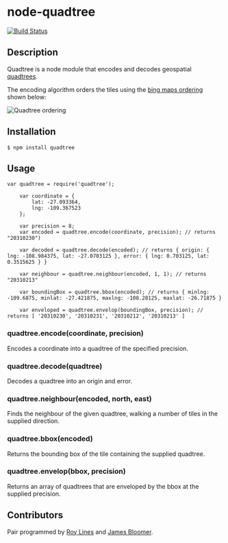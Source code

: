 # node-quadtree
[![Build Status](https://secure.travis-ci.org/B2MSolutions/node-quadtree.png)](http://travis-ci.org/B2MSolutions/node-quadtree)
## Description
Quadtree is a node module that encodes and decodes geospatial [quadtrees](http://en.wikipedia.org/wiki/Quadtree).

The encoding algorithm orders the tiles using the [bing maps ordering](http://msdn.microsoft.com/en-us/library/bb259689.aspx) shown below:

![Quadtree ordering](http://i.msdn.microsoft.com/dynimg/IC96238.jpg)

## Installation
    $ npm install quadtree

## Usage
	var quadtree = require('quadtree');

		var coordinate = {
		    lat: -27.093364,
		    lng: -109.367523
		};

		var precision = 8;
		var encoded = quadtree.encode(coordinate, precision); // returns "20310230")

		var decoded = quadtree.decode(encoded); // returns { origin: { lng: -108.984375, lat: -27.0703125 }, error: { lng: 0.703125, lat: 0.3515625 } }

		var neighbour = quadtree.neighbour(encoded, 1, 1); // returns "20310213"

		var boundingBox = quadtree.bbox(encoded); // returns { minlng: -109.6875, minlat: -27.421875, maxlng: -108.28125, maxlat: -26.71875 }

		var enveloped = quadtree.envelop(boundingBox, precision); // returns [ '20310230', '20310231', '20310212', '20310213' ]

### quadtree.encode(coordinate, precision)
Encodes a coordinate into a quadtree of the specified precision.

### quadtree.decode(quadtree)
Decodes a quadtree into an origin and error.

### quadtree.neighbour(encoded, north, east)
Finds the neighbour of the given quadtree, walking a number of tiles in the supplied direction.

### quadtree.bbox(encoded)
Returns the bounding box of the tile containing the supplied quadtree.

### quadtree.envelop(bbox, precision)
Returns an array of quadtrees that are enveloped by the bbox at the supplied precision.

## Contributors
Pair programmed by [Roy Lines](http://roylines.co.uk) and [James Bloomer](https://github.com/jamesbloomer).

